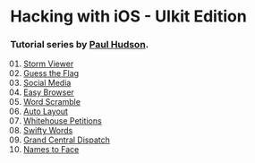 # Hacking with iOS - UIkit Edition
### Tutorial series by [Paul Hudson](https://www.hackingwithswift.com). 

<ol style="list-style-type:decimal-leading-zero;">
  <li>
    <a href="https://github.com/jong9000/hacking-with-ios-uikit/tree/main/01-Storm-Viewer">Storm Viewer</a>
  </li>
  <li>
    <a href="https://github.com/jong9000/hacking-with-ios-uikit/tree/main/02-Guess-the-Flag">Guess the Flag</a>
  </li>
  <li>
    <a href="https://github.com/jong9000/hacking-with-ios-uikit/tree/main/03-Social-Media">Social Media</a>
  </li>
  <li>
    <a href="https://github.com/jong9000/hacking-with-ios-uikit/tree/main/04-Easy-Browser">Easy Browser</a>
  </li>
  <li>
    <a href="https://github.com/jong9000/hacking-with-ios-uikit/tree/main/05-Word-Scramble">Word Scramble</a>
  </li>
  <li>
    <a href="https://github.com/jong9000/hacking-with-ios-uikit/tree/main/06-Auto-Layout">Auto Layout</a>
  </li>
  <li>
    <a href="https://github.com/jong9000/hacking-with-ios-uikit/tree/main/07-Whitehouse-Petitions">Whitehouse Petitions</a>
  </li>
  <li>
    <a href="https://github.com/jong9000/hacking-with-ios-uikit/tree/main/08-Swifty-Wordshttps://github.com/jong9000/hacking-with-ios-uikit/tree/main/08-Swifty-Words">Swifty Words</a>
  </li>
  <li>
    <a href="https://github.com/jong9000/hacking-with-ios-uikit/tree/main/09-Grand-Central-Dispatch">Grand Central Dispatch<a>
  </li>
  <li>
    <a href="https://github.com/jong9000/hacking-with-ios-uikit/tree/main/10-Names-to-Face">Names to Face</a>
  </li>
</ol>